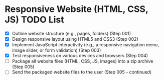 # Responsive Website (HTML, CSS, JS) TODO List

- [x] Outline website structure (e.g., pages, folders) (Step 001)
- [x] Design responsive layout using HTML5 and CSS3 (Step 002)
- [x] Implement JavaScript interactivity (e.g., a responsive navigation menu, image slider, or form validation) (Step 003)
- [x] Test responsiveness on various devices and browsers (Step 004)
- [ ] Package all website files (HTML, CSS, JS, images) into a zip archive (Step 005)
- [ ] Send the packaged website files to the user (Step 005 - continued)
